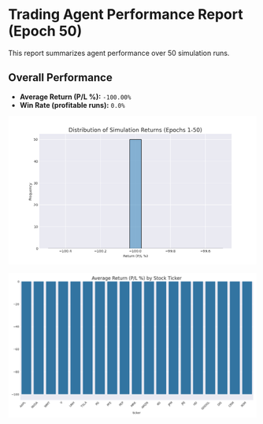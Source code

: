 # Trading Agent Performance Report (Epoch 50)

This report summarizes agent performance over 50 simulation runs.

## Overall Performance
- **Average Return (P/L %):** `-100.00%`
- **Win Rate (profitable runs):** `0.0%`

![Returns Distribution](epoch_50_returns_distribution.png)

![Performance by Ticker](epoch_50_performance_by_ticker.png)


